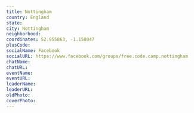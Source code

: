 ```yaml
---
title: Nottingham
country: England
state: 
city: Nottingham
neighborhood: 
coordinates: 52.955863, -1.158047
plusCode:
socialName: Facebook
socialURL: https://www.facebook.com/groups/free.code.camp.nottingham
chatName:
chatURL:
eventName:
eventURL:
leaderName:
leaderURL:
oldPhoto: 
coverPhoto:
---
```

